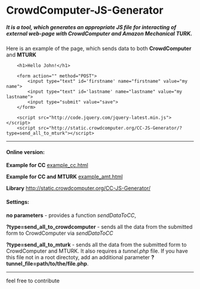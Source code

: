 CrowdComputer-JS-Generator
==========================
<h5>It is a tool, which generates an appropriate JS file for interacting of external web-page with
CrowdComputer and Amazon Mechanical TURK.</h5>

Here is an example of the page, which sends data to both <strong>CrowdComputer</strong> and <strong>MTURK</strong>

		<h1>Hello John!</h1>
		
		<form action="" method="POST">
			<input type="text" id='firstname' name="firstname" value="my name">
			<input type="text" id='lastname' name="lastname" value="my lastname">
			<input type="submit" value="save">
		</form>
		
		<script src="http://code.jquery.com/jquery-latest.min.js"></script>
		<script src="http://static.crowdcomputer.org/CC-JS-Generator/?type=send_all_to_mturk"></script>


<hr/>
<h4>Online version:</h4>
<p>
<strong>Example for CC</strong>
<a target='_blank' href='http://static.crowdcomputer.org/CC-JS-Generator/example_cc.html'>example_cc.html</a>
</p>
<p>
<strong>Example for CC and MTURK</strong>
<a target='_blank' href='http://static.crowdcomputer.org/CC-JS-Generator/example_amt.html'>example_amt.html</a>
</p>
<p>
<strong>Library</strong>
<a target='_blank' href='http://static.crowdcomputer.org/CC-JS-Generator/'>http://static.crowdcomputer.org/CC-JS-Generator/</a>
</p>
<h4>Settings:</h4>
<p>
	<strong>no parameters</strong> - provides a function <i>sendDataToCC</i>,
</p>
<p>
	<strong>?type=send_all_to_crowdcomputer</strong> - sends all the data from the submitted form to CrowdComputer via <i>sendDataToCC</i>
</p>
<p>
	<strong>?type=send_all_to_mturk</strong> - sends all the data from the submitted form to CrowdComputer and MTURK. It also requires a <i>tunnel.php</i> file. If you have this file not in a root directoty, add an additional parameter <strong>?tunnel_file=path/to/the/file.php</strong>.
</p>

<hr/>
feel free to contribute
